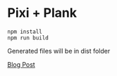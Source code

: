 # Pixi + Plank
```
npm install 
npm run build
```
Generated files will be in dist folder

[Blog Post](https://myunitynotes.wordpress.com/2020/01/02/plank-js-pixi-js/)
